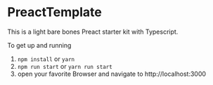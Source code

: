 # PreactTemplate

This is a light bare bones Preact starter kit with Typescript.

To get up and running

1. `npm install` or `yarn`
2. `npm run start` or `yarn run start`
3. open your favorite Browser and navigate to http://localhost:3000